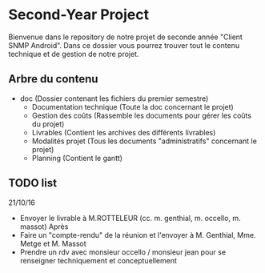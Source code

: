 # Second-Year Project
Bienvenue dans le repository de notre projet de seconde année "Client SNMP Android". Dans ce dossier vous pourrez trouver tout le contenu technique et de gestion de notre projet.

## Arbre du contenu
- doc (Dossier contenant les fichiers du premier semestre)
	- Documentation technique (Toute la doc concernant le projet)
	- Gestion des coûts (Rassemble les documents pour gérer les coûts du projet)
	- Livrables (Contient les archives des différents livrables)
	- Modalités projet (Tous les documents "administratifs" concernant le projet)
	- Planning (Contient le gantt)

## TODO list
21/10/16
- Envoyer le livrable à M.ROTTELEUR (cc. m. genthial, m. occello, m. massot)
Après
- Faire un "compte-rendu" de la réunion et l'envoyer à M. Genthial, Mme. Metge et M. Massot
- Prendre un rdv avec monsieur occello / monsieur jean pour se renseigner techniquement et conceptuellement
